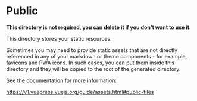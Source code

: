 # Public

**This directory is not required, you can delete it if you don't want to use it.**

This directory stores your static resources.

Sometimes you may need to provide static assets that are not directly referenced in any of your markdown or theme components - for example, favicons and PWA icons. In such cases, you can put them inside this directory and they will be copied to the root of the generated directory.

See the documentation for more information:

https://v1.vuepress.vuejs.org/guide/assets.html#public-files